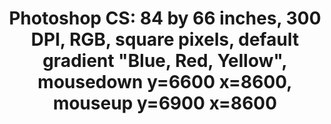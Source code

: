 ---
ee_id: '116'
site: '1'
type: '2'
url: 2011-113-photoshop-cs
title: 'Photoshop CS: 84 by 66 inches, 300 DPI, RGB, square pixels, default gradient
  "Blue, Red, Yellow", mousedown y=6600 x=8600, mouseup y=6900 x=8600'
year: '2011'
display_year: '2011'
medium: Chromogenic print
dims: 84 x 66 inches
pitch: ''
ps: ''
live_url: ''
related: |-
  [107] 2011-108 Photoshop CS - 2011-108-photoshop-cs-84-by-66-inches-300-dpi-rgb-square-pixels-default-gra
  [110] 2011-109 Photoshop CS - 2011-109-photoshop-cs-84-by-66-inches-300-dpi-rgb-square-pixels-default-gra
  [112] 2011-110 Photoshop CS - 2011-110-photoshop-cs-84-by-66-inches-300-dpi-rgb-square-pixels-default-gra
  [114] 2011-112 Photoshop CS - 2011-112-photoshop-cs-84-by-66-inches-300-dpi-rgb-square-pixels-default-gra
youtube: ''
related_code: ''
imgs: photoshop-2011-113-full-cropped-database-KA.jpg
subheading: ''
download: ''
add_credit: ''
commission: ''
layout: things-i-made
---